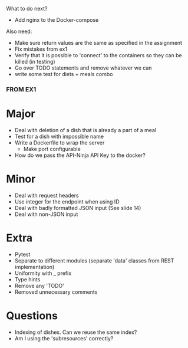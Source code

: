 What to do next?


* Add nginx to the Docker-compose


Also need:
* Make sure return values are the same as specified in the assignment
* Fix mistakes from ex1
* Verify that it is possible to 'connect' to the containers so they can be killed (in testing)
* Go over TODO statements and remove whatever we can
* write some test for diets + meals combo





### FROM EX1

# Major
* Deal with deletion of a dish that is already a part of a meal
* Test for a dish with impossible name
* Write a Dockerfile to wrap the server
    - Make port configurable
* How do we pass the API-Ninja API Key to the docker?

# Minor
* Deal with request headers
* Use integer for the endpoint when using ID
* Deal with badly formatted JSON input (See slide 14)
* Deal with non-JSON input


# Extra
* Pytest
* Separate to different modules (separate 'data' classes from REST implementation)
* Uniformity with _ prefix
* Type hints
* Remove any 'TODO'
* Removed unnecessary comments

# Questions
* Indexing of dishes. Can we reuse the same index?
* Am I using the 'subresources' correctly?

